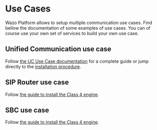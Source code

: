 # Use Cases

Wazo Platform allows to setup multiple communication use cases. Find
bellow the documentation of some examples of use cases. You can of
course use your own set of services to build your own use case.

## Unified Communication use case

Follow [the UC Use Case documentation](/uc-doc/) for a complete guide
or jump directly to the [installation procedure](/uc-doc/installation/install-system).

## SIP Router use case

Follow [the guide to install the Class 4 engine](/use-cases/class-4).

## SBC use case

Follow [the guide to install the Class 4 engine](/use-cases/class-4).
